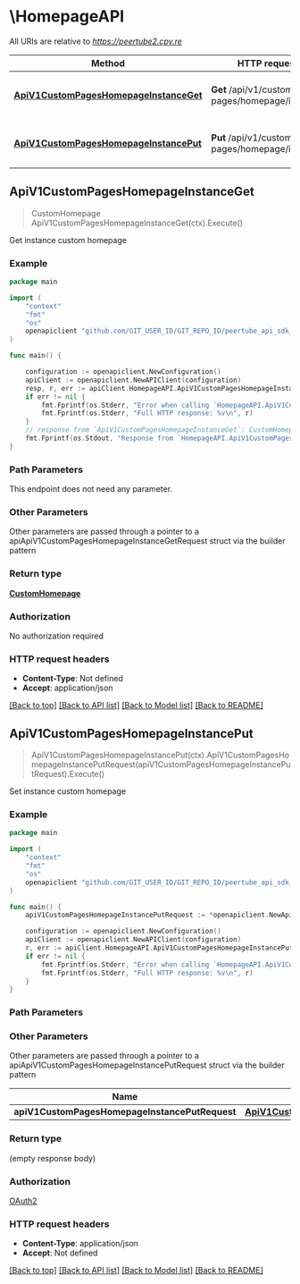 # \HomepageAPI

All URIs are relative to *https://peertube2.cpy.re*

Method | HTTP request | Description
------------- | ------------- | -------------
[**ApiV1CustomPagesHomepageInstanceGet**](HomepageAPI.md#ApiV1CustomPagesHomepageInstanceGet) | **Get** /api/v1/custom-pages/homepage/instance | Get instance custom homepage
[**ApiV1CustomPagesHomepageInstancePut**](HomepageAPI.md#ApiV1CustomPagesHomepageInstancePut) | **Put** /api/v1/custom-pages/homepage/instance | Set instance custom homepage



## ApiV1CustomPagesHomepageInstanceGet

> CustomHomepage ApiV1CustomPagesHomepageInstanceGet(ctx).Execute()

Get instance custom homepage

### Example

```go
package main

import (
	"context"
	"fmt"
	"os"
	openapiclient "github.com/GIT_USER_ID/GIT_REPO_ID/peertube_api_sdk_go"
)

func main() {

	configuration := openapiclient.NewConfiguration()
	apiClient := openapiclient.NewAPIClient(configuration)
	resp, r, err := apiClient.HomepageAPI.ApiV1CustomPagesHomepageInstanceGet(context.Background()).Execute()
	if err != nil {
		fmt.Fprintf(os.Stderr, "Error when calling `HomepageAPI.ApiV1CustomPagesHomepageInstanceGet``: %v\n", err)
		fmt.Fprintf(os.Stderr, "Full HTTP response: %v\n", r)
	}
	// response from `ApiV1CustomPagesHomepageInstanceGet`: CustomHomepage
	fmt.Fprintf(os.Stdout, "Response from `HomepageAPI.ApiV1CustomPagesHomepageInstanceGet`: %v\n", resp)
}
```

### Path Parameters

This endpoint does not need any parameter.

### Other Parameters

Other parameters are passed through a pointer to a apiApiV1CustomPagesHomepageInstanceGetRequest struct via the builder pattern


### Return type

[**CustomHomepage**](CustomHomepage.md)

### Authorization

No authorization required

### HTTP request headers

- **Content-Type**: Not defined
- **Accept**: application/json

[[Back to top]](#) [[Back to API list]](../README.md#documentation-for-api-endpoints)
[[Back to Model list]](../README.md#documentation-for-models)
[[Back to README]](../README.md)


## ApiV1CustomPagesHomepageInstancePut

> ApiV1CustomPagesHomepageInstancePut(ctx).ApiV1CustomPagesHomepageInstancePutRequest(apiV1CustomPagesHomepageInstancePutRequest).Execute()

Set instance custom homepage

### Example

```go
package main

import (
	"context"
	"fmt"
	"os"
	openapiclient "github.com/GIT_USER_ID/GIT_REPO_ID/peertube_api_sdk_go"
)

func main() {
	apiV1CustomPagesHomepageInstancePutRequest := *openapiclient.NewApiV1CustomPagesHomepageInstancePutRequest() // ApiV1CustomPagesHomepageInstancePutRequest |  (optional)

	configuration := openapiclient.NewConfiguration()
	apiClient := openapiclient.NewAPIClient(configuration)
	r, err := apiClient.HomepageAPI.ApiV1CustomPagesHomepageInstancePut(context.Background()).ApiV1CustomPagesHomepageInstancePutRequest(apiV1CustomPagesHomepageInstancePutRequest).Execute()
	if err != nil {
		fmt.Fprintf(os.Stderr, "Error when calling `HomepageAPI.ApiV1CustomPagesHomepageInstancePut``: %v\n", err)
		fmt.Fprintf(os.Stderr, "Full HTTP response: %v\n", r)
	}
}
```

### Path Parameters



### Other Parameters

Other parameters are passed through a pointer to a apiApiV1CustomPagesHomepageInstancePutRequest struct via the builder pattern


Name | Type | Description  | Notes
------------- | ------------- | ------------- | -------------
 **apiV1CustomPagesHomepageInstancePutRequest** | [**ApiV1CustomPagesHomepageInstancePutRequest**](ApiV1CustomPagesHomepageInstancePutRequest.md) |  | 

### Return type

 (empty response body)

### Authorization

[OAuth2](../README.md#OAuth2)

### HTTP request headers

- **Content-Type**: application/json
- **Accept**: Not defined

[[Back to top]](#) [[Back to API list]](../README.md#documentation-for-api-endpoints)
[[Back to Model list]](../README.md#documentation-for-models)
[[Back to README]](../README.md)

